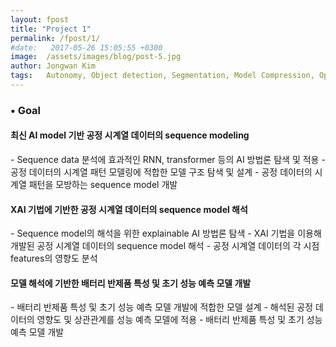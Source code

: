 ```yaml
---
layout: fpost
title: "Project 1"
permalink: /fpost/1/
#date:   2017-05-26 15:05:55 +0300
image:  /assets/images/blog/post-5.jpg
author: Jongwan Kim
tags:   Autonomy, Object detection, Segmentation, Model Compression, Optimization
---
```


### • Goal
#### 최신 AI model 기반 공정 시계열 데이터의 sequence modeling
  \- Sequence data 분석에 효과적인 RNN, transformer 등의 AI 방법론 탐색 및 적용
  \- 공정 데이터의 시계열 패턴 모델링에 적합한 모델 구조 탐색 및 설계
  \- 공정 데이터의 시계열 패턴을 모방하는 sequence model 개발

#### XAI 기법에 기반한 공정 시계열 데이터의 sequence model 해석
  \- Sequence model의 해석을 위한 explainable AI 방법론 탐색
  \- XAI 기법을 이용해 개발된 공정 시계열 데이터의 sequence model 해석
  \- 공정 시계열 데이터의 각 시점 features의 영향도 분석

#### 모델 해석에 기반한 배터리 반제품 특성 및 초기 성능 예측 모델 개발
  \- 배터리 반제품 특성 및 초기 성능 예측 모델 개발에 적합한 모델 설계
  \- 해석된 공정 데이터의 영향도 및 상관관계를 성능 예측 모델에 적용
  \- 배터리 반제품 특성 및 초기 성능 예측 모델 개발